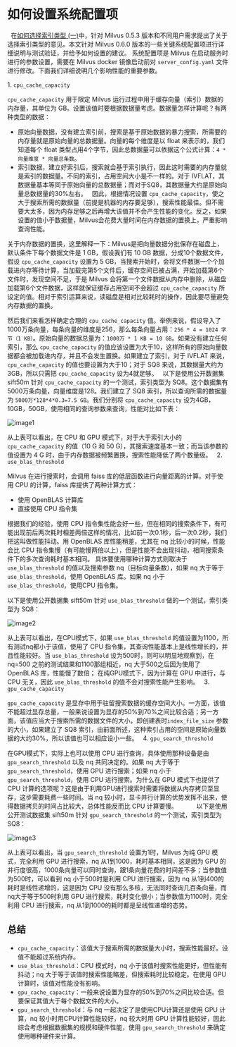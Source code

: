 # 如何设置系统配置项
 
在[如何选择索引类型 (一)](2019-12-03-select-index.md)中，针对 Milvus 0.5.3 版本和不同用户需求提出了关于选择索引类型的意见。本文针对 Milvus 0.6.0 版本的一些关键系统配置项进行详细说明与测试验证，并给予如何设置的建议。
系统配置项是 Milvus 在启动服务时进行的参数设置，需要在 Milvus docker 镜像启动前对 `server_config.yaml` 文件进行修改。下面我们详细说明几个影响性能的重要参数。

1. `cpu_cache_capacity`

`cpu_cache_capacity` 用于限定 Milvus 运行过程中用于缓存向量（索引）数据的内存量，其单位为 GB。设置该值时要根据数据量考虑。数据量怎样计算呢？有两种类型的数据：

- 原始向量数据，没有建立索引前，搜索是基于原始数据的暴力搜索，所需要的内存量就是原始向量的总数据量。向量的每个维度是以 float 来表示的，我们知道每个 float 类型占用4个字节，因此总数据量可以依据这个公式计算：`4 * 向量维度 * 向量总条数`。
- 索引数据，建立好索引后，搜索就会基于索引执行，因此这时需要的内存量就是索引的数据量。不同的索引，占用空间大小是不一样的。对于 IVFLAT，其数据量基本等同于原始向量的总数据量；而对于SQ8，其数据量大约是原始向量总数据量的30%左右。
 
因此，根据情况设置 `cpu_cache_capacity`，使之大于搜索所需的数据量（前提是机器的内存要足够），搜索性能最佳。但不需要大太多，因为内存足够之后再增大该值并不会产生性能的变化。反之，如果设置的值小于数据量，Milvus会花费大量时间在内存数据的置换上，严重影响查询性能。

关于内存数据的置换，这里解释一下：Milvus是把向量数据分批保存在磁盘上，默认条件下每个数据文件是 1 GB，假设我们有 10 GB 数据，分成10个数据文件，假设 `cpu_cache_capacity` 设置为 5 GB，当搜索开始时，会将文件数据一个个加载进内存等待计算，当加载完第5个文件后，缓存空间已被占满，开始加载第6个文件时，发现空间不足，于是 Milvus 会将第一个文件数据从内存中删除，从磁盘加载第6个文件数据，这样就保证缓存占用空间不会超过 `cpu_cache_capacity` 所设定的值。相对于索引运算来说，读磁盘是相对比较耗时的操作，因此要尽量避免内存数据的置换。

然后我们来看怎样确定合理的 `cpu_cache_capacity` 值。举例来说，假设导入了1000万条向量，每条向量的维度是256，那么每条向量占用：`256 * 4 = 1024 字节（1 KB）`。原始向量的数据总量为：`1000万 * 1 KB = 10 GB`。如果没有建立任何索引，那么 `cpu_cache_capacity` 的值应该设置为大于10，这样所有的原始向量数据都会被加载进内存，并且不会发生置换。如果建立了索引，对于 IVFLAT 来说，`cpu_cache_capacity` 的值也要设置为大于10；对于 SQ8 来说，其数据量大约为3GB，所以只需把 `cpu_cache_capacity` 设为4就足够。
 
以下是使用公开数据集 sift50m 针对 `cpu_cache_capacity` 的一个测试，索引类型为 SQ8。这个数据集有5000万条向量，向量维度是128。我们建立了 SQ8 索引，所以查询所需的数据量为 `5000万*128*4*0.3=7.5 GB`。我们分别将 `cpu_cache_capacity` 设为4GB，10GB，50GB，使用相同的查询参数来查询，性能对比如下表：
 
 
![image1](assets/milvus_manage/config_blog_pic1.png)
 
 
从上表可以看出，在 CPU 和 GPU 模式下，对于大于索引大小的 `cpu_cache_capacity` 的值（10 G 和 50 G），其搜索速度基本一致；而当该参数的值设置为 4 G 时，由于内存数据被频繁置换，搜索性能降低了两个数量级。
 
2. `use_blas_threshold`

Milvus 在进行搜索时，会调用 faiss 库的低层函数进行向量距离的计算。对于使用 CPU 的计算，faiss 库提供了两种计算方式：

- 使用 OpenBLAS 计算库
- 直接使用 CPU 指令集

根据我们的经验，使用 CPU 指令集性能会好一些，但在相同的搜索条件下，有可能出现前后两次耗时相差两倍这样的情况，比如前一次0.1秒，后一次0.2秒，我们把这叫做性能抖动。用 OpenBLAS 库性能稍差，尤其在 nq 比较小的时候，性能会比 CPU 指令集慢（有可能慢两倍以上），但是性能不会出现抖动，相同搜索条件下的多次查询耗时基本相同。
具体要使用哪种计算方式则取决于 `use_blas_threshold` 的值以及搜索参数 nq（目标向量条数），如果 nq 大于等于 `use_blas_threshold`，使用 OpenBLAS 库。如果 nq 小于 `use_blas_threshold`，使用CPU 指令集。

以下是使用公开数据集 sift50m 针对 `use_blas_threshold` 做的一个测试，索引类型为 SQ8：

![image2](assets/milvus_manage/config_blog_pic2.png)

从上表可以看出，在CPU模式下，如果 `use_blas_threshold` 的值设置为1100，所有测试nq都小于该值，使用了 CPU 指令集，其查询性能基本上是线性增长的，并且性能较好。当 `use_blas_threshold` 设为500时，则可以明显地观察到，在 nq=500 之前的测试结果和1100那组相近，nq 大于500之后因为使用了 OpenBLAS 库，性能慢了数倍；
在纯GPU模式下，因为计算在 GPU 中进行，与 CPU 无关，因此 `use_blas_threshold` 的值不会对搜索性能产生影响。
 
3. `gpu_cache_capacity`

`gpu_cache_capacity` 是显存中用于驻留搜索数据的缓存空间大小。一方面，该值不能超过显存总量，一般来说设置为显存的50%到70%之间比较合适；另一方面，该值应当大于搜索所需的数据文件的大小，即创建表时`index_file_size` 参数的大小，如果建立了 SQ8 索引，由前面所述，这种索引占用的空间是原始向量数据的大约30%，所以该值也可以相应设小一些。
 
4. `gpu_search_threshold`

在GPU模式下，实际上也可以使用 CPU 进行查询，具体使用那种设备是由 `gpu_search_threshold` 以及 nq 共同决定的。如果 nq 大于等于 `gpu_search_threshold`，使用 GPU 进行搜索；如果 nq 小于`gpu_search_threshold`，使用 CPU 进行搜索。为什么在 GPU 模式下也提供了 CPU 计算的选项呢？这是由于利用GPU进行搜索时需要将数据从内存拷贝至显存，这步需要耗费一些时间。当 nq 较小时，显卡并行计算的优势发挥不出来，使得数据拷贝的时间占比较大，总体性能反而比 CPU 计算要慢。
         
以下是使用公开测试数据集 sift50m 针对 `gpu_search_threshold` 的一个测试，索引类型为SQ8：

![image3](assets/milvus_manage/config_blog_pic3.png)

从上表可以看出，当 `gpu_search_threshold` 设置为1时，Milvus 为纯 GPU 模式，完全利用 GPU 进行搜索，nq 从1到1000，耗时基本相同，这是因为 GPU 的并行度很高，1000条向量可以同时查询，跟1条向量花费的时间差不多；当参数值为500时，可以看到 nq 小于500时是利用 CPU 进行搜索，因为 nq 从1到400的耗时是线性递增的，这是因为 CPU 没有那么多核，无法同时查询几百条向量，而nq大于等于500时利用 GPU 进行搜索，耗时变化很小；当参数值为1100时，完全利用 CPU 进行搜索，nq 从1到1000的耗时都是呈线性递增的态势。
 
 
## 总结

- `cpu_cache_capacity`：该值大于搜索所需的数据量大小时，搜索性能最好。设值不能超过系统内存。
- `use_blas_threshold`：CPU 模式时，nq 小于该值时搜索性能更好，但性能有抖动；nq 大于等于该值时搜索性能略差，但搜索耗时比较稳定。在使用 GPU 计算时，该值对性能没有影响。
- `gpu_cache_capacity`：一般来说设置为显存的50%到70%之间比较合适。但要保证其值大于每个数据文件的大小。
- `gpu_search_threshold`：与 nq 一起决定了是使用CPU计算还是使用 GPU 计算，nq 较小时用CPU计算性能较好，nq 较大时用 GPU 计算性能较好，因此综合考虑根据数据集的规模和硬件性能，使用 `gpu_search_threshold` 来确定使用哪种硬件来计算。



